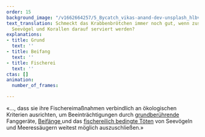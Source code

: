```yaml
---
order: 15
background_image: "/v1662664257/5_Bycatch_vikas-anand-dev-unsplash_hlbvoz_wcarna.jpg"
text_translation: Schmeckt das Krabbenbrötchen immer noch gut, wenn zusätzlich Schweinswale,
  Seevögel und Korallen darauf serviert werden?
explanations:
- title: Grund
  text: ''
- title: Beifang
  text: ''
- title: Fischerei
  text: ''
ctas: []
animation:
  number_of_frames: 

---
```

«…, dass sie ihre Fischereimaßnahmen verbindlich an ökologischen Kriterien ausrichten, um Beeinträchtigungen durch [grundberührende ](# "Grund")Fanggeräte, [Beifänge ](# "Beifang")und das [fischereilich bedingte Töten](# "Fischerei") von Seevögeln und Meeressäugern weitest möglich auszuschließen.»